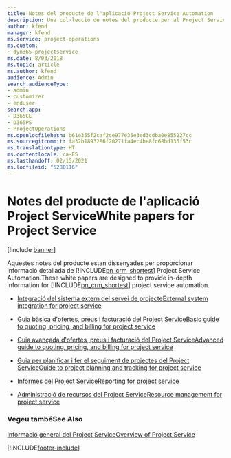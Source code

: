 ```yaml
---
title: Notes del producte de l'aplicació Project Service Automation
description: Una col·lecció de notes del producte per al Project Service
author: kfend
manager: kfend
ms.service: project-operations
ms.custom:
- dyn365-projectservice
ms.date: 8/03/2018
ms.topic: article
ms.author: kfend
audience: Admin
search.audienceType:
- admin
- customizer
- enduser
search.app:
- D365CE
- D365PS
- ProjectOperations
ms.openlocfilehash: b61e355f2caf2ce977e35e3ed3cdba0e855227cc
ms.sourcegitcommit: fa32b1893286f20271fa4ec4be8fc68bd135f53c
ms.translationtype: HT
ms.contentlocale: ca-ES
ms.lasthandoff: 02/15/2021
ms.locfileid: "5280116"
---
```

# <a name="white-papers-for-project-service"></a><span data-ttu-id="777d3-103">Notes del producte de l'aplicació Project Service</span><span class="sxs-lookup"><span data-stu-id="777d3-103">White papers for Project Service</span></span>

[!include [banner](../includes/psa-now-project-operations.md)]

<span data-ttu-id="777d3-104">Aquestes notes del producte estan dissenyades per proporcionar informació detallada de [!INCLUDE[pn_crm_shortest](../includes/pn-crm-shortest.md)] Project Service Automation.</span><span class="sxs-lookup"><span data-stu-id="777d3-104">These white papers are designed to provide in-depth information for [!INCLUDE[pn_crm_shortest](../includes/pn-crm-shortest.md)] project service automation.</span></span>

-   [<span data-ttu-id="777d3-105">Integració del sistema extern del servei de projecte</span><span class="sxs-lookup"><span data-stu-id="777d3-105">External system integration for project service</span></span>](https://go.microsoft.com/fwlink/?LinkId=825445)

-   [<span data-ttu-id="777d3-106">Guia bàsica d'ofertes, preus i facturació del Project Service</span><span class="sxs-lookup"><span data-stu-id="777d3-106">Basic guide to quoting, pricing, and billing for project service</span></span>](https://go.microsoft.com/fwlink/?LinkId=825241)

-   [<span data-ttu-id="777d3-107">Guia avançada d'ofertes, preus i facturació del Project Service</span><span class="sxs-lookup"><span data-stu-id="777d3-107">Advanced guide to quoting, pricing, and billing for project service</span></span>](https://go.microsoft.com/fwlink/?LinkId=825242)

-   [<span data-ttu-id="777d3-108">Guia per planificar i fer el seguiment de projectes del Project Service</span><span class="sxs-lookup"><span data-stu-id="777d3-108">Guide to project planning and tracking for project service</span></span>](https://go.microsoft.com/fwlink/?LinkId=825243)

-   [<span data-ttu-id="777d3-109">Informes del Project Service</span><span class="sxs-lookup"><span data-stu-id="777d3-109">Reporting for project service</span></span>](https://go.microsoft.com/fwlink/?LinkId=825446)

-   [<span data-ttu-id="777d3-110">Administració de recursos del Project Service</span><span class="sxs-lookup"><span data-stu-id="777d3-110">Resource management for project service</span></span>](https://go.microsoft.com/fwlink/?LinkId=825244)

### <a name="see-also"></a><span data-ttu-id="777d3-111">Vegeu també</span><span class="sxs-lookup"><span data-stu-id="777d3-111">See Also</span></span>
 [<span data-ttu-id="777d3-112">Informació general del Project Service</span><span class="sxs-lookup"><span data-stu-id="777d3-112">Overview of Project Service</span></span>](../psa/overview.md)


[!INCLUDE[footer-include](../includes/footer-banner.md)]